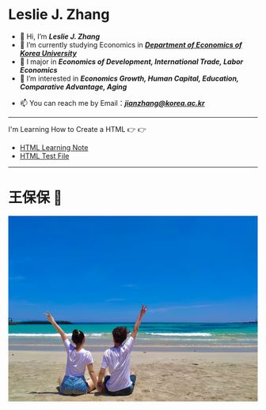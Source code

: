 # Leslie J. Zhang

- 👋 Hi, I’m ***Leslie J. Zhang***
- 🌱 I’m currently studying Economics in [***Department of Economics of Korea University***](http://econ.korea.ac.kr/econ/)
- 💞️ I major in ***Economics of Development, International Trade, Labor Economics***
- 👀 I’m interested in ***Economics Growth, Human Capital, Education, Comparative Advantage, Aging***
<!--- 💞️ I’m looking to collaborate on ...
--->
- 📫 You can reach me by Email：***jianzhang@korea.ac.kr***

<!---
Lesliezj09/Lesliezj09 is a ✨ special ✨ repository because its `README.md` (this file) appears on your GitHub profile.
You can click the Preview link to take a look at your changes.
--->

****

I'm Learning How to Create a HTML 👉 :point_right:

* [HTML Learning Note]( https://lesliezj09.github.io/HTML-Notes/)
* [HTML Test File](https://lesliezj09.github.io/lesliezh/)

****

# 王保保 💌

![wangbaobao](2021-06-16-12-45-41.png)

